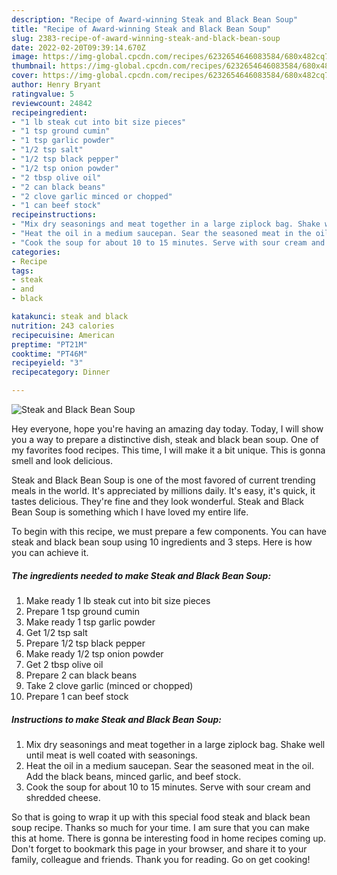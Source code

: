 ```yaml
---
description: "Recipe of Award-winning Steak and Black Bean Soup"
title: "Recipe of Award-winning Steak and Black Bean Soup"
slug: 2383-recipe-of-award-winning-steak-and-black-bean-soup
date: 2022-02-20T09:39:14.670Z
image: https://img-global.cpcdn.com/recipes/6232654646083584/680x482cq70/steak-and-black-bean-soup-recipe-main-photo.jpg
thumbnail: https://img-global.cpcdn.com/recipes/6232654646083584/680x482cq70/steak-and-black-bean-soup-recipe-main-photo.jpg
cover: https://img-global.cpcdn.com/recipes/6232654646083584/680x482cq70/steak-and-black-bean-soup-recipe-main-photo.jpg
author: Henry Bryant
ratingvalue: 5
reviewcount: 24842
recipeingredient:
- "1 lb steak cut into bit size pieces"
- "1 tsp ground cumin"
- "1 tsp garlic powder"
- "1/2 tsp salt"
- "1/2 tsp black pepper"
- "1/2 tsp onion powder"
- "2 tbsp olive oil"
- "2 can black beans"
- "2 clove garlic minced or chopped"
- "1 can beef stock"
recipeinstructions:
- "Mix dry seasonings and meat together in a large ziplock bag. Shake well until meat is well coated with seasonings."
- "Heat the oil in a medium saucepan. Sear the seasoned meat in the oil. Add the black beans, minced garlic, and beef stock."
- "Cook the soup for about 10 to 15 minutes. Serve with sour cream and shredded cheese."
categories:
- Recipe
tags:
- steak
- and
- black

katakunci: steak and black 
nutrition: 243 calories
recipecuisine: American
preptime: "PT21M"
cooktime: "PT46M"
recipeyield: "3"
recipecategory: Dinner

---
```



![Steak and Black Bean Soup](https://img-global.cpcdn.com/recipes/6232654646083584/680x482cq70/steak-and-black-bean-soup-recipe-main-photo.jpg)

Hey everyone, hope you're having an amazing day today. Today, I will show you a way to prepare a distinctive dish, steak and black bean soup. One of my favorites food recipes. This time, I will make it a bit unique. This is gonna smell and look delicious.

Steak and Black Bean Soup is one of the most favored of current trending meals in the world. It's appreciated by millions daily. It's easy, it's quick, it tastes delicious. They're fine and they look wonderful. Steak and Black Bean Soup is something which I have loved my entire life.




To begin with this recipe, we must prepare a few components. You can have steak and black bean soup using 10 ingredients and 3 steps. Here is how you can achieve it.

<!--inarticleads1-->

##### The ingredients needed to make Steak and Black Bean Soup:

1. Make ready 1 lb steak cut into bit size pieces
1. Prepare 1 tsp ground cumin
1. Make ready 1 tsp garlic powder
1. Get 1/2 tsp salt
1. Prepare 1/2 tsp black pepper
1. Make ready 1/2 tsp onion powder
1. Get 2 tbsp olive oil
1. Prepare 2 can black beans
1. Take 2 clove garlic (minced or chopped)
1. Prepare 1 can beef stock




<!--inarticleads2-->

##### Instructions to make Steak and Black Bean Soup:

1. Mix dry seasonings and meat together in a large ziplock bag. Shake well until meat is well coated with seasonings.
1. Heat the oil in a medium saucepan. Sear the seasoned meat in the oil. Add the black beans, minced garlic, and beef stock.
1. Cook the soup for about 10 to 15 minutes. Serve with sour cream and shredded cheese.




So that is going to wrap it up with this special food steak and black bean soup recipe. Thanks so much for your time. I am sure that you can make this at home. There is gonna be interesting food in home recipes coming up. Don't forget to bookmark this page in your browser, and share it to your family, colleague and friends. Thank you for reading. Go on get cooking!

